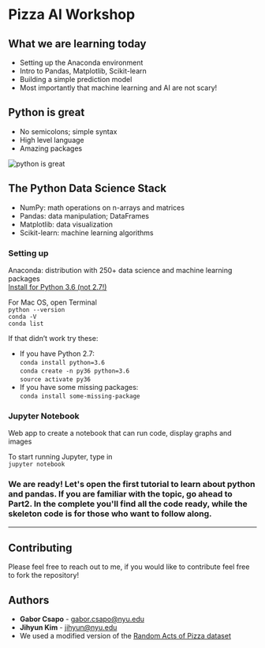 # Pizza AI Workshop

## What we are learning today
- Setting up the Anaconda environment
- Intro to Pandas, Matplotlib, Scikit-learn
- Building a simple prediction model
- Most importantly that machine learning and AI are not scary!

## Python is great
- No semicolons; simple syntax
- High level language
- Amazing packages
 &nbsp;

![python is great](https://img-9gag-fun.9cache.com/photo/a6L3Dwq_700bwp.webp)  


## The Python Data Science Stack
- NumPy: math operations on n-arrays and matrices
- Pandas: data manipulation; DataFrames
- Matplotlib: data visualization
- Scikit-learn: machine learning algorithms

### Setting up
Anaconda: distribution with 250+ data science and machine learning packages  
[Install for Python 3.6 (not 2.7!)](https://www.anaconda.com/download/#linux)

For Mac OS, open Terminal  
   `python --version`  
   `conda -V`  
   `conda list`  

If that didn’t work try these:
- If you have Python 2.7:  
   `conda install python=3.6`   
   `conda create -n py36 python=3.6`   
   `source activate py36`    
- If you have some missing packages:  
   `conda install some-missing-package`   

### Jupyter Notebook
Web app to create a notebook that can run code, display graphs and images

To start running Jupyter, type in  
   `jupyter notebook`


### We are ready! Let's open the first tutorial to learn about python and pandas. If you are familiar with the topic, go ahead to Part2. In the complete you'll find all the code ready, while the skeleton code is for those who want to follow along.

---
## Contributing

Please feel free to reach out to me, if you would like to contribute feel free to fork the repository!


## Authors

* **Gabor Csapo** - gabor.csapo@nyu.edu
* **Jihyun Kim** - jihyun@nyu.edu
* We used a modified version of the [Random Acts of Pizza dataset](https://www.kaggle.com/c/random-acts-of-pizza)
